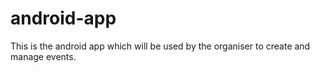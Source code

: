 # android-app
This is the android app which will be used by the organiser to create and manage events.
